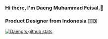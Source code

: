 ### Hi there, I'm Daeng Muhammad Feisal.👋
### Product Designer from Indonesia 🇮🇩

[![Daeng's github stats](https://github-readme-stats.vercel.app/api?username=daengdoang)](https://github.com/anuraghazra/github-readme-stats)


<!--
**daengdoang/daengdoang** is a ✨ _special_ ✨ repository because its `README.md` (this file) appears on your GitHub profile.

Here are some ideas to get you started:

- 🔭 I’m currently working on ...
- 🌱 I’m currently learning ...
- 👯 I’m looking to collaborate on ...
- 🤔 I’m looking for help with ...
- 💬 Ask me about ...
- 📫 How to reach me: ...
- 😄 Pronouns: ...
- ⚡ Fun fact: ...
-->

